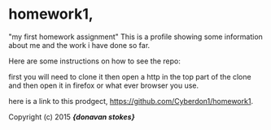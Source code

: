 # homework1,
"my first homework assignment"
This is a profile showing some information about me and the work i have done so far.

Here are some instructions on how to see the repo:

first you will need to clone it then open a http in the top part of the clone and then open it in firefox or what ever browser you use.

here is a link to this prodgect, https://github.com/Cyberdon1/homework1.

Copyright (c) 2015 **_{donavan stokes}_**
